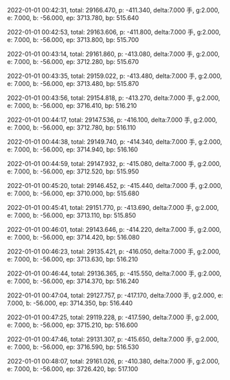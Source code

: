2022-01-01 00:42:31, total: 29166.470, p: -411.340, delta:7.000 手, g:2.000, e: 7.000, b: -56.000, ep: 3713.780, bp: 515.640

2022-01-01 00:42:53, total: 29163.606, p: -411.800, delta:7.000 手, g:2.000, e: 7.000, b: -56.000, ep: 3713.800, bp: 515.700

2022-01-01 00:43:14, total: 29161.860, p: -413.080, delta:7.000 手, g:2.000, e: 7.000, b: -56.000, ep: 3712.280, bp: 515.670

2022-01-01 00:43:35, total: 29159.022, p: -413.480, delta:7.000 手, g:2.000, e: 7.000, b: -56.000, ep: 3713.480, bp: 515.870

2022-01-01 00:43:56, total: 29154.818, p: -413.270, delta:7.000 手, g:2.000, e: 7.000, b: -56.000, ep: 3716.410, bp: 516.210

2022-01-01 00:44:17, total: 29147.536, p: -416.100, delta:7.000 手, g:2.000, e: 7.000, b: -56.000, ep: 3712.780, bp: 516.110

2022-01-01 00:44:38, total: 29149.740, p: -414.340, delta:7.000 手, g:2.000, e: 7.000, b: -56.000, ep: 3714.940, bp: 516.160

2022-01-01 00:44:59, total: 29147.932, p: -415.080, delta:7.000 手, g:2.000, e: 7.000, b: -56.000, ep: 3712.520, bp: 515.950

2022-01-01 00:45:20, total: 29146.452, p: -415.440, delta:7.000 手, g:2.000, e: 7.000, b: -56.000, ep: 3710.000, bp: 515.680

2022-01-01 00:45:41, total: 29151.770, p: -413.690, delta:7.000 手, g:2.000, e: 7.000, b: -56.000, ep: 3713.110, bp: 515.850

2022-01-01 00:46:01, total: 29143.646, p: -414.220, delta:7.000 手, g:2.000, e: 7.000, b: -56.000, ep: 3714.420, bp: 516.080

2022-01-01 00:46:23, total: 29135.421, p: -416.050, delta:7.000 手, g:2.000, e: 7.000, b: -56.000, ep: 3713.630, bp: 516.210

2022-01-01 00:46:44, total: 29136.365, p: -415.550, delta:7.000 手, g:2.000, e: 7.000, b: -56.000, ep: 3714.370, bp: 516.240

2022-01-01 00:47:04, total: 29127.757, p: -417.170, delta:7.000 手, g:2.000, e: 7.000, b: -56.000, ep: 3714.350, bp: 516.440

2022-01-01 00:47:25, total: 29119.228, p: -417.590, delta:7.000 手, g:2.000, e: 7.000, b: -56.000, ep: 3715.210, bp: 516.600

2022-01-01 00:47:46, total: 29131.307, p: -415.650, delta:7.000 手, g:2.000, e: 7.000, b: -56.000, ep: 3716.590, bp: 516.530

2022-01-01 00:48:07, total: 29161.026, p: -410.380, delta:7.000 手, g:2.000, e: 7.000, b: -56.000, ep: 3726.420, bp: 517.100